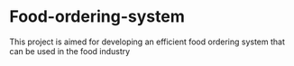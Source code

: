 # Food-ordering-system
This project is aimed for developing an efficient food ordering system that can be used in the food industry
